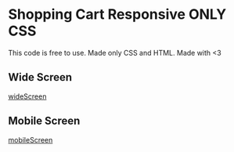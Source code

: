 # Shopping Cart Responsive ONLY CSS

This code is free to use.
Made only CSS and HTML.
Made with <3

## Wide Screen

[wideScreen](wideScreen.PNG)

## Mobile Screen

[mobileScreen](mobileScreen.PNG)